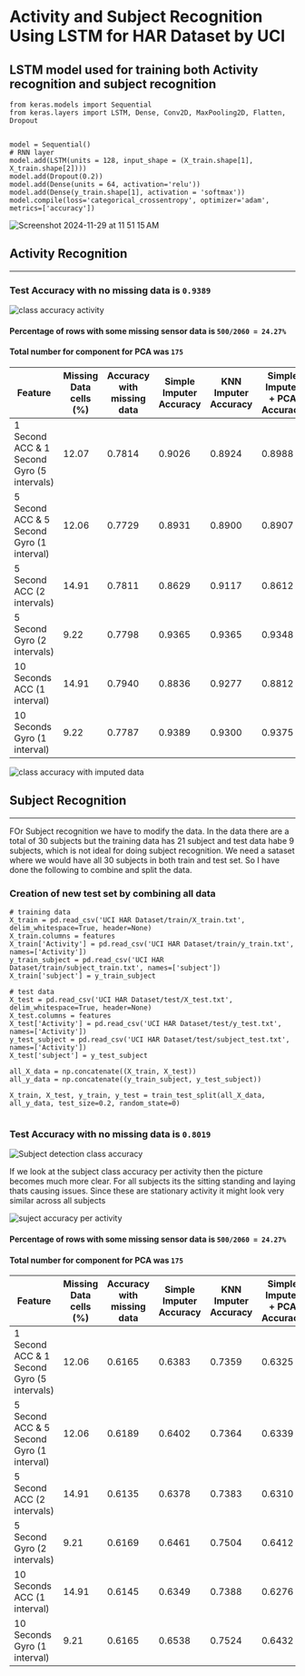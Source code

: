 # Activity and Subject Recognition Using LSTM for HAR Dataset by UCI


## LSTM model used for training both Activity recognition and subject recognition

```
from keras.models import Sequential
from keras.layers import LSTM, Dense, Conv2D, MaxPooling2D, Flatten, Dropout


model = Sequential()
# RNN layer
model.add(LSTM(units = 128, input_shape = (X_train.shape[1], X_train.shape[2])))
model.add(Dropout(0.2))
model.add(Dense(units = 64, activation='relu'))
model.add(Dense(y_train.shape[1], activation = 'softmax'))
model.compile(loss='categorical_crossentropy', optimizer='adam', metrics=['accuracy'])

```
![Screenshot 2024-11-29 at 11 51 15 AM](https://github.com/user-attachments/assets/a91c4ad4-8d5b-42db-baf5-73372e31a3cf)


## Activity Recognition			
--------------------------------
### Test Accuracy with no missing data is `0.9389`			
![class accuracy activity](https://github.com/user-attachments/assets/90c8a979-f639-4d6e-888c-a560c0e02c20)

#### Percentage of rows with some missing sensor data is `500/2060 = 24.27%`			
#### Total number for component for PCA was `175`			

| Feature | Missing Data cells (%) | Accuracy with missing data | Simple Imputer Accuracy | KNN Imputer Accuracy | Simple Imputer + PCA Accuracy | KNN Imputer + PCA Accuracy |
|---|---|---|---|---|---|---|
| 1 Second ACC & 1 Second Gyro (5 intervals) | 12.07 | 0.7814 | 0.9026 | 0.8924 | 0.8988 | 0.8897 |
| 5 Second ACC & 5 Second Gyro (1 interval) | 12.06 | 0.7729 | 0.8931 | 0.8900 | 0.8907 | 0.8870 |
| 5 Second ACC (2 intervals) | 14.91 | 0.7811 | 0.8629 | 0.9117 | 0.8612 | 0.9104 |
| 5 Second Gyro (2 intervals) | 9.22 | 0.7798 | 0.9365 | 0.9365 | 0.9348 | 0.9338 |
| 10 Seconds ACC (1 interval) | 14.91 | 0.7940 | 0.8836 | 0.9277 | 0.8812 | 0.9263 |
| 10 Seconds Gyro (1 interval) | 9.22 | 0.7787 | 0.9389 | 0.9300 | 0.9375 | 0.9267 |


![class accuracy with imputed data](https://github.com/user-attachments/assets/a3cedf35-c858-4a7d-9572-8ee10a051bbe)


## Subject Recognition			
--------------------------------

FOr Subject recognition we have to modify the data. In the data there are a total of 30 subjects but the training data has 21 subject and test data habe 9 subjects, which is not ideal for doing subject recognition. We need a sataset where we would have all 30 subjects in both train and test set. So I have done the following to combine and split the data.

### Creation of new test set by combining all data

```
# training data
X_train = pd.read_csv('UCI HAR Dataset/train/X_train.txt', delim_whitespace=True, header=None)
X_train.columns = features
X_train['Activity'] = pd.read_csv('UCI HAR Dataset/train/y_train.txt', names=['Activity'])
y_train_subject = pd.read_csv('UCI HAR Dataset/train/subject_train.txt', names=['subject'])
X_train['subject'] = y_train_subject

# test data
X_test = pd.read_csv('UCI HAR Dataset/test/X_test.txt', delim_whitespace=True, header=None)
X_test.columns = features
X_test['Activity'] = pd.read_csv('UCI HAR Dataset/test/y_test.txt', names=['Activity'])
y_test_subject = pd.read_csv('UCI HAR Dataset/test/subject_test.txt', names=['Activity'])
X_test['subject'] = y_test_subject

all_X_data = np.concatenate((X_train, X_test))
all_y_data = np.concatenate((y_train_subject, y_test_subject))

X_train, X_test, y_train, y_test = train_test_split(all_X_data, all_y_data, test_size=0.2, random_state=0)


```


### Test Accuracy with no missing data is `0.8019`

![Subject detection class accuracy](https://github.com/user-attachments/assets/d60db02d-1abf-440b-bc4c-5e4b0cd333fe)

If we look at the subject class accuracy per activity then the picture becomes much more clear. For all subjects its the sitting standing and laying thats causing issues. Since these are stationary activity it might look very similar across all subjects 

![suject accuracy per activity ](https://github.com/user-attachments/assets/5ca0ed9c-6f02-48c0-95e5-8fa3498d90b5)


#### Percentage of rows with some missing sensor data is `500/2060 = 24.27%`			
#### Total number for component for PCA was `175`			

| Feature | Missing Data cells (%) | Accuracy with missing data | Simple Imputer Accuracy | KNN Imputer Accuracy | Simple Imputer + PCA Accuracy | KNN Imputer + PCA Accuracy |
|---|---|---|---|---|---|---|
| 1 Second ACC & 1 Second Gyro (5 intervals) | 12.06 | 0.6165 | 0.6383 | 0.7359 | 0.6325 | 0.7281 |
| 5 Second ACC & 5 Second Gyro (1 interval) | 12.06 | 0.6189 | 0.6402 | 0.7364 | 0.6339 | 0.7364 |
| 5 Second ACC (2 intervals) | 14.91 | 0.6135 | 0.6378 | 0.7383 | 0.6310 | 0.7276 |
| 5 Second Gyro (2 intervals) | 9.21 | 0.6169 | 0.6461 | 0.7504 | 0.6412 | 0.7456 |
| 10 Seconds ACC (1 interval) | 14.91 | 0.6145 | 0.6349 | 0.7388 | 0.6276 | 0.7325 |
| 10 Seconds Gyro (1 interval) | 9.21 | 0.6165 | 0.6538 | 0.7524 | 0.6432 | 0.7475 |
